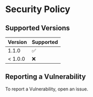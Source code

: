 # Security Policy

## Supported Versions

| Version | Supported          |
| ------- | ------------------ |
| 1.1.0   | :white_check_mark: |
| < 1.0.0   | :x:                |

## Reporting a Vulnerability

To report a Vulnerability, open an issue.

